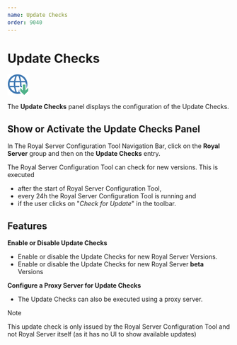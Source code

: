 ```yaml
---
name: Update Checks
order: 9040
---
```


# Update Checks

<img src="/r2021/images/RoyalServer/ApplicationDownload_48x48.png" class="icon-def" alt="" />

The **Update Checks** panel displays the configuration of the Update Checks.

## Show or Activate the Update Checks Panel

In The Royal Server Configuration Tool Navigation Bar, click on the **Royal Server** group and then on the **Update Checks** entry.

The Royal Server Configuration Tool can check for new versions. This is executed

- after the start of Royal Server Configuration Tool,
- every 24h the Royal Server Configuration Tool is running and
- if the user clicks on "_Check for Update_" in the toolbar.

## Features

**Enable or Disable Update Checks**

- Enable or disable the Update Checks for new Royal Server Versions.
- Enable or disable the Update Checks for new Royal Server **beta** Versions

**Configure a Proxy Server for Update Checks**

- The Update Checks can also be executed using a proxy server.

> [!NOTE]
> This update check is only issued by the Royal Server Configuration Tool and not Royal Server itself (as it has no UI to show available updates)
